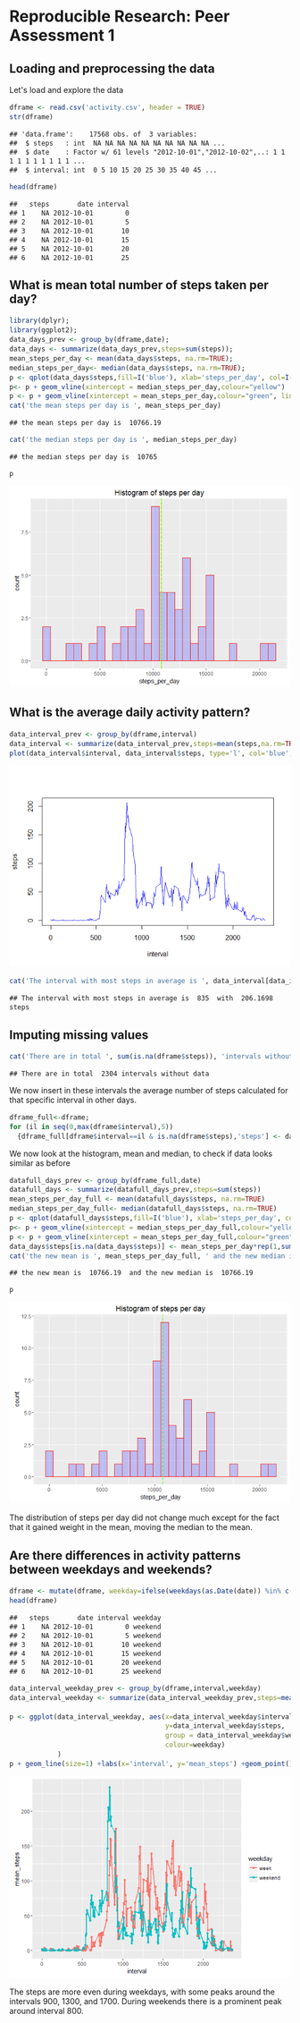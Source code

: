 # Reproducible Research: Peer Assessment 1





## Loading and preprocessing the data
Let's load and explore the data

```r
dframe <- read.csv('activity.csv', header = TRUE)
str(dframe)
```

```
## 'data.frame':	17568 obs. of  3 variables:
##  $ steps   : int  NA NA NA NA NA NA NA NA NA NA ...
##  $ date    : Factor w/ 61 levels "2012-10-01","2012-10-02",..: 1 1 1 1 1 1 1 1 1 1 ...
##  $ interval: int  0 5 10 15 20 25 30 35 40 45 ...
```

```r
head(dframe)
```

```
##   steps       date interval
## 1    NA 2012-10-01        0
## 2    NA 2012-10-01        5
## 3    NA 2012-10-01       10
## 4    NA 2012-10-01       15
## 5    NA 2012-10-01       20
## 6    NA 2012-10-01       25
```


## What is mean total number of steps taken per day?


```r
library(dplyr);
library(ggplot2);
data_days_prev <- group_by(dframe,date);
data_days <- summarize(data_days_prev,steps=sum(steps));
mean_steps_per_day <- mean(data_days$steps, na.rm=TRUE);
median_steps_per_day<- median(data_days$steps, na.rm=TRUE);
p <- qplot(data_days$steps,fill=I('blue'), xlab='steps_per_day', col=I('red'),alpha=I(.2),main='Histogram of steps per day') 
p<- p + geom_vline(xintercept = median_steps_per_day,colour="yellow")
p <- p + geom_vline(xintercept = mean_steps_per_day,colour="green", linetype = "longdash")
cat('the mean steps per day is ', mean_steps_per_day)
```

```
## the mean steps per day is  10766.19
```

```r
cat('the median steps per day is ', median_steps_per_day)
```

```
## the median steps per day is  10765
```

```r
p
```

![](PA1_template_files/figure-html/unnamed-chunk-2-1.png) 

## What is the average daily activity pattern?

```r
data_interval_prev <- group_by(dframe,interval)
data_interval <- summarize(data_interval_prev,steps=mean(steps,na.rm=TRUE))
plot(data_interval$interval, data_interval$steps, type='l', col='blue', xlab='interval',ylab='steps')
```

![](PA1_template_files/figure-html/unnamed-chunk-3-1.png) 


```r
cat('The interval with most steps in average is ', data_interval[data_interval$steps==max(data_interval$steps),]$interval, ' with ', data_interval[data_interval$steps==max(data_interval$steps),]$steps, 'steps');
```

```
## The interval with most steps in average is  835  with  206.1698 steps
```
## Imputing missing values


```r
cat('There are in total ', sum(is.na(dframe$steps)), 'intervals without data')
```

```
## There are in total  2304 intervals without data
```
We now insert in these intervals the average number of steps calculated for that specific interval in other days.

```r
dframe_full<-dframe;
for (il in seq(0,max(dframe$interval),5))
  {dframe_full[dframe$interval==il & is.na(dframe$steps),'steps'] <- data_interval[data_interval$interval==il,'steps']}
```
We now look at the histogram, mean and median, to check if data looks similar as before

```r
datafull_days_prev <- group_by(dframe_full,date)
datafull_days <- summarize(datafull_days_prev,steps=sum(steps))
mean_steps_per_day_full <- mean(datafull_days$steps, na.rm=TRUE)
median_steps_per_day_full<- median(datafull_days$steps, na.rm=TRUE)
p <- qplot(datafull_days$steps,fill=I('blue'), xlab='steps_per_day', col=I('red'),alpha=I(.2),main='Histogram of steps per day') 
p<- p + geom_vline(xintercept = median_steps_per_day_full,colour="yellow")
p <- p + geom_vline(xintercept = mean_steps_per_day_full,colour="green", linetype = "longdash")
data_days$steps[is.na(data_days$steps)] <- mean_steps_per_day*rep(1,sum(is.na(data_days$steps)))
cat('the new mean is ', mean_steps_per_day_full, ' and the new median is ', median_steps_per_day_full)
```

```
## the new mean is  10766.19  and the new median is  10766.19
```

```r
p
```

![](PA1_template_files/figure-html/unnamed-chunk-7-1.png) 

The distribution of steps per day did not change much except for the fact that it gained weight in the mean, moving the median to the mean.

## Are there differences in activity patterns between weekdays and weekends?

```r
dframe <- mutate(dframe, weekday=ifelse(weekdays(as.Date(date)) %in% c('Sunday','Saturday'),'week','weekend'))
head(dframe)
```

```
##   steps       date interval weekday
## 1    NA 2012-10-01        0 weekend
## 2    NA 2012-10-01        5 weekend
## 3    NA 2012-10-01       10 weekend
## 4    NA 2012-10-01       15 weekend
## 5    NA 2012-10-01       20 weekend
## 6    NA 2012-10-01       25 weekend
```

```r
data_interval_weekday_prev <- group_by(dframe,interval,weekday)
data_interval_weekday <- summarize(data_interval_weekday_prev,steps=mean(steps,na.rm=TRUE))

p <- ggplot(data_interval_weekday, aes(x=data_interval_weekday$interval, 
                                       y=data_interval_weekday$steps, 
                                       group = data_interval_weekday$weekday,
                                       colour=weekday)
            )
p + geom_line(size=1) +labs(x='interval', y='mean_steps') +geom_point()
```

![](PA1_template_files/figure-html/unnamed-chunk-8-1.png) 

The steps are more even during weekdays, with some peaks around the intervals 900, 1300, and 1700. During weekends there is a prominent peak around interval 800.

